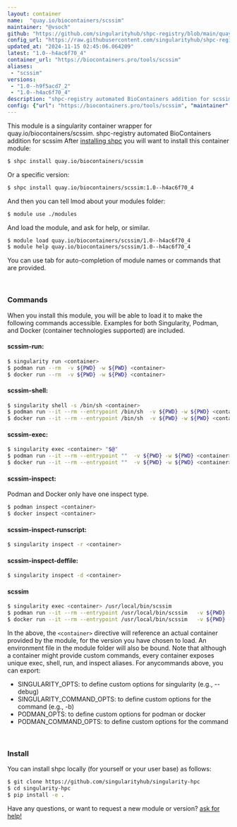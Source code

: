 ```yaml
---
layout: container
name:  "quay.io/biocontainers/scssim"
maintainer: "@vsoch"
github: "https://github.com/singularityhub/shpc-registry/blob/main/quay.io/biocontainers/scssim/container.yaml"
config_url: "https://raw.githubusercontent.com/singularityhub/shpc-registry/main/quay.io/biocontainers/scssim/container.yaml"
updated_at: "2024-11-15 02:45:06.064209"
latest: "1.0--h4ac6f70_4"
container_url: "https://biocontainers.pro/tools/scssim"
aliases:
 - "scssim"
versions:
 - "1.0--h9f5acd7_2"
 - "1.0--h4ac6f70_4"
description: "shpc-registry automated BioContainers addition for scssim"
config: {"url": "https://biocontainers.pro/tools/scssim", "maintainer": "@vsoch", "description": "shpc-registry automated BioContainers addition for scssim", "latest": {"1.0--h4ac6f70_4": "sha256:ae28eff2092279184943b9bbbf6640518410fecb89b09f0586735f79e1ae6c85"}, "tags": {"1.0--h9f5acd7_2": "sha256:ff14c7240fbfdc8f92909dbd1c81fade8541da234a439c7e617fd6cd5b15ac3f", "1.0--h4ac6f70_4": "sha256:ae28eff2092279184943b9bbbf6640518410fecb89b09f0586735f79e1ae6c85"}, "docker": "quay.io/biocontainers/scssim", "aliases": {"scssim": "/usr/local/bin/scssim"}}
---
```


This module is a singularity container wrapper for quay.io/biocontainers/scssim.
shpc-registry automated BioContainers addition for scssim
After [installing shpc](#install) you will want to install this container module:


```bash
$ shpc install quay.io/biocontainers/scssim
```

Or a specific version:

```bash
$ shpc install quay.io/biocontainers/scssim:1.0--h4ac6f70_4
```

And then you can tell lmod about your modules folder:

```bash
$ module use ./modules
```

And load the module, and ask for help, or similar.

```bash
$ module load quay.io/biocontainers/scssim/1.0--h4ac6f70_4
$ module help quay.io/biocontainers/scssim/1.0--h4ac6f70_4
```

You can use tab for auto-completion of module names or commands that are provided.

<br>

### Commands

When you install this module, you will be able to load it to make the following commands accessible.
Examples for both Singularity, Podman, and Docker (container technologies supported) are included.

#### scssim-run:

```bash
$ singularity run <container>
$ podman run --rm  -v ${PWD} -w ${PWD} <container>
$ docker run --rm  -v ${PWD} -w ${PWD} <container>
```

#### scssim-shell:

```bash
$ singularity shell -s /bin/sh <container>
$ podman run --it --rm --entrypoint /bin/sh  -v ${PWD} -w ${PWD} <container>
$ docker run --it --rm --entrypoint /bin/sh  -v ${PWD} -w ${PWD} <container>
```

#### scssim-exec:

```bash
$ singularity exec <container> "$@"
$ podman run --it --rm --entrypoint ""  -v ${PWD} -w ${PWD} <container> "$@"
$ docker run --it --rm --entrypoint ""  -v ${PWD} -w ${PWD} <container> "$@"
```

#### scssim-inspect:

Podman and Docker only have one inspect type.

```bash
$ podman inspect <container>
$ docker inspect <container>
```

#### scssim-inspect-runscript:

```bash
$ singularity inspect -r <container>
```

#### scssim-inspect-deffile:

```bash
$ singularity inspect -d <container>
```


#### scssim

```bash
$ singularity exec <container> /usr/local/bin/scssim
$ podman run --it --rm --entrypoint /usr/local/bin/scssim   -v ${PWD} -w ${PWD} <container> -c " $@"
$ docker run --it --rm --entrypoint /usr/local/bin/scssim   -v ${PWD} -w ${PWD} <container> -c " $@"
```



In the above, the `<container>` directive will reference an actual container provided
by the module, for the version you have chosen to load. An environment file in the
module folder will also be bound. Note that although a container
might provide custom commands, every container exposes unique exec, shell, run, and
inspect aliases. For anycommands above, you can export:

 - SINGULARITY_OPTS: to define custom options for singularity (e.g., --debug)
 - SINGULARITY_COMMAND_OPTS: to define custom options for the command (e.g., -b)
 - PODMAN_OPTS: to define custom options for podman or docker
 - PODMAN_COMMAND_OPTS: to define custom options for the command

<br>

### Install

You can install shpc locally (for yourself or your user base) as follows:

```bash
$ git clone https://github.com/singularityhub/singularity-hpc
$ cd singularity-hpc
$ pip install -e .
```

Have any questions, or want to request a new module or version? [ask for help!](https://github.com/singularityhub/singularity-hpc/issues)